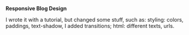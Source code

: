<strong>Responsive Blog Design</strong>

I wrote it with a tutorial, but changed some stuff, such as:
styling: colors, paddings, text-shadow, I added transitions;
html: different texts, urls.
